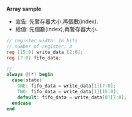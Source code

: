 **Array sample**

* 宣告: 先暫存器大小,再個數(index).
* 給值: 先個數(index),再暫存器大小.

```verilog
// register width: 16 bits
// number of register: 3
reg [15:0] write_data [2:0];
reg [7:0] fifo_data;

//
always @(*) begin
  case(state)
    ONE: fifo_data = write_data[1][7:0];
    TWO: fifo_data = write_data[1][15:0];
    default: fifo_data = write_data[0][7:0];
  endcase
end
```
